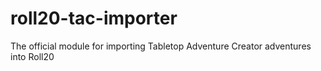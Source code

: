 # roll20-tac-importer
The official module for importing Tabletop Adventure Creator adventures into Roll20
